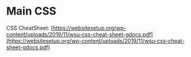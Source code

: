 # Main CSS

CSS CheatSheet: [https://websitesetup.org/wp-content/uploads/2019/11/wsu-css-cheat-sheet-gdocs.pdf](https://websitesetup.org/wp-content/uploads/2019/11/wsu-css-cheat-sheet-gdocs.pdf)

